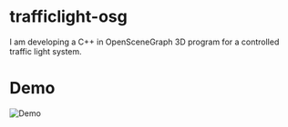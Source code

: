 # trafficlight-osg
I am developing a C++ in OpenSceneGraph 3D program for a controlled traffic light system.

# Demo
![Demo](https://user-images.githubusercontent.com/105163794/233437238-6aea9426-4137-417d-84e4-1206a81bdcea.png)
